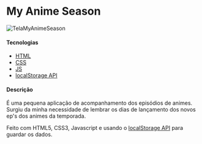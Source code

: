 # My Anime Season

![TelaMyAnimeSeason](https://user-images.githubusercontent.com/18484165/115627880-18efc580-a2d6-11eb-83ee-3397b4d9aa26.png)

#### Tecnologias

- [HTML](https://developer.mozilla.org/pt-BR/docs/Web/HTML)
- [CSS](https://developer.mozilla.org/pt-BR/docs/Web/CSS)
- [JS](https://developer.mozilla.org/pt-BR/docs/Web/JavaScript)
- [localStorage API](https://developer.mozilla.org/pt-BR/docs/Web/API/Window/Window.localStorage)


#### Descrição
É uma pequena aplicação de acompanhamento dos episódios de animes. Surgiu da minha necessidade de lembrar os dias de lançamento dos novos ep's dos animes da temporada.

Feito com HTML5, CSS3, Javascript e usando o [localStorage API](https://developer.mozilla.org/pt-BR/docs/Web/API/Window/Window.localStorage) para guardar os dados.
